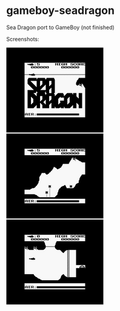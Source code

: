 # gameboy-seadragon
Sea Dragon port to GameBoy
(not finished)

Screenshots:

![](https://github.com/nzeemin/gameboy-seadragon/blob/master/screenshots/seadragon_001.png)
![](https://github.com/nzeemin/gameboy-seadragon/blob/master/screenshots/seadragon_002.png)
![](https://github.com/nzeemin/gameboy-seadragon/blob/master/screenshots/seadragon_003.png)
